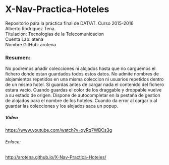 # X-Nav-Practica-Hoteles
Repositorio para la práctica final de DAT/AT. Curso 2015-2016
<br>
Alberto Rodriguez Tena. 
<br>
Titulacion: Tecnologias de la Telecomunicacion
<br>
Cuenta Lab: atena
<br>
Nombre GitHub: arotena
<h3>Resumen:</h3> 
No podremos añadir colecciones ni alojados hasta que no carguemos el fichero donde estan guardados todos estos datos.
No admite nombres de alojamientos repetidos en una misma coleccion ni usuarios repetidos dentro de un mismo hotel.
Si guardas antes de cargar nada el contenido del fichero estara vacio.
Cuando guardas el color de los draggable y droppable vuelve a su estado de origen.
Dispone de autocompletar en la pestaña de gestion de alojados para el nombre de los hoteles.
Cuando da error al cargar o al guardar las colecciones y los alojados saca un popup.
<h5>Video</h5>
<a href="https://www.youtube.com/watch?v=xyRq7WBCs3g">https://www.youtube.com/watch?v=xyRq7WBCs3g</a>
<h6>Enlace:</h6>
<a href="http://arotena.github.io/X-Nav-Practica-Hoteles/">http://arotena.github.io/X-Nav-Practica-Hoteles/</a>
